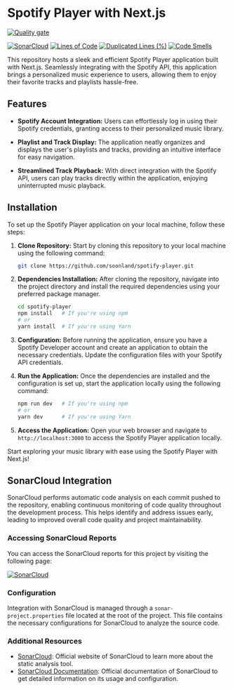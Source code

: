 # Spotify Player with Next.js

[![Quality gate](https://sonarcloud.io/api/project_badges/quality_gate?project=soonland_spotify-player)](https://sonarcloud.io/summary/new_code?id=soonland_spotify-player)

[![SonarCloud](https://sonarcloud.io/images/project_badges/sonarcloud-black.svg)](https://sonarcloud.io/summary/new_code?id=soonland_spotify-player)
[![Lines of Code](https://sonarcloud.io/api/project_badges/measure?project=soonland_spotify-player&metric=ncloc)](https://sonarcloud.io/summary/new_code?id=soonland_spotify-player)
[![Duplicated Lines (%)](https://sonarcloud.io/api/project_badges/measure?project=soonland_spotify-player&metric=duplicated_lines_density)](https://sonarcloud.io/summary/new_code?id=soonland_spotify-player)
[![Code Smells](https://sonarcloud.io/api/project_badges/measure?project=soonland_spotify-player&metric=code_smells)](https://sonarcloud.io/summary/new_code?id=soonland_spotify-player)

This repository hosts a sleek and efficient Spotify Player application built with Next.js. Seamlessly integrating with the Spotify API, this application brings a personalized music experience to users, allowing them to enjoy their favorite tracks and playlists hassle-free.

## Features

- **Spotify Account Integration:** Users can effortlessly log in using their Spotify credentials, granting access to their personalized music library.
  
- **Playlist and Track Display:** The application neatly organizes and displays the user's playlists and tracks, providing an intuitive interface for easy navigation.

- **Streamlined Track Playback:** With direct integration with the Spotify API, users can play tracks directly within the application, enjoying uninterrupted music playback.

## Installation

To set up the Spotify Player application on your local machine, follow these steps:

1. **Clone Repository:** Start by cloning this repository to your local machine using the following command:

   ```bash
   git clone https://github.com/soonland/spotify-player.git
   ```

2. **Dependencies Installation:** After cloning the repository, navigate into the project directory and install the required dependencies using your preferred package manager.

   ```bash
   cd spotify-player
   npm install   # If you're using npm
   # or
   yarn install  # If you're using Yarn
   ```

3. **Configuration:** Before running the application, ensure you have a Spotify Developer account and create an application to obtain the necessary credentials. Update the configuration files with your Spotify API credentials.

4. **Run the Application:** Once the dependencies are installed and the configuration is set up, start the application locally using the following command:

   ```bash
   npm run dev   # If you're using npm
   # or
   yarn dev      # If you're using Yarn
   ```

5. **Access the Application:** Open your web browser and navigate to `http://localhost:3000` to access the Spotify Player application locally.

Start exploring your music library with ease using the Spotify Player with Next.js!

## SonarCloud Integration

SonarCloud performs automatic code analysis on each commit pushed to the repository, enabling continuous monitoring of code quality throughout the development process. This helps identify and address issues early, leading to improved overall code quality and project maintainability.

### Accessing SonarCloud Reports

You can access the SonarCloud reports for this project by visiting the following page:

[![SonarCloud](https://sonarcloud.io/images/project_badges/sonarcloud-black.svg)](https://sonarcloud.io/summary/new_code?id=soonland_spotify-player)

### Configuration

Integration with SonarCloud is managed through a `sonar-project.properties` file located at the root of the project. This file contains the necessary configurations for SonarCloud to analyze the source code.

### Additional Resources

- [SonarCloud](https://sonarcloud.io/): Official website of SonarCloud to learn more about the static analysis tool.
- [SonarCloud Documentation](https://docs.sonarqube.org/latest/): Official documentation of SonarCloud to get detailed information on its usage and configuration.

